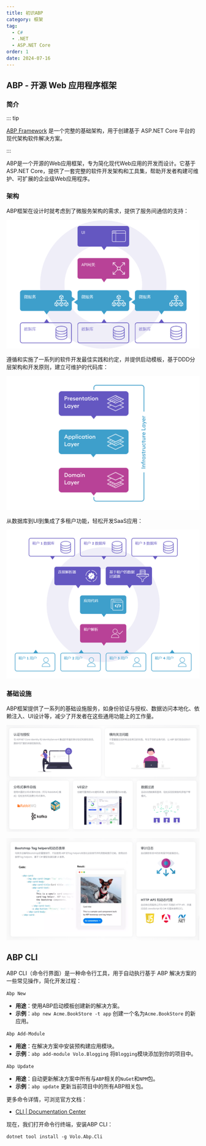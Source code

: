 ```yaml
---
title: 初识ABP
category: 框架
tag:
  - C#
  - .NET
  - ASP.NET Core
order: 1
date: 2024-07-16
---
```


## ABP - 开源 Web 应用程序框架

### 简介

::: tip

[ABP Framework](https://abp.io/) 是一个完整的基础架构，用于创建基于 ASP.NET Core 平台的现代架构软件解决方案。

:::

ABP是一个开源的Web应用框架，专为简化现代Web应用的开发而设计。它基于ASP.NET Core，提供了一套完整的软件开发架构和工具集，帮助开发者构建可维护、可扩展的企业级Web应用程序。

### 架构

ABP框架在设计时就考虑到了微服务架构的需求，提供了服务间通信的支持：

![微服务兼容](images/01_概述/image-20240717143443524.png)

遵循和实施了一系列的软件开发最佳实践和约定，并提供启动模板，基于DDD分层架构和开发原则，建立可维护的代码库：

![DDD领域驱动设计](images/01_概述/image-20240718083518120.png)

从数据库到UI到集成了多租户功能，轻松开发SaaS应用：

![多租户](images/01_概述/image-20240718083958836.png)

### 基础设施

ABP框架提供了一系列的基础设施服务，如身份验证与授权、数据访问本地化、依赖注入、UI设计等，减少了开发者在这些通用功能上的工作量。

![基础设施（1）](images/01_概述/image-20240718084117022.png)

![基础设施（2）](images/01_概述/image-20240718084314762.png)

## ABP CLI

ABP CLI（命令行界面）是一种命令行工具，用于自动执行基于 ABP 解决方案的一些常见操作，简化开发过程：

`Abp New`

- **用途**：使用ABP启动模板创建新的解决方案。
- **示例**：`abp new Acme.BookStore -t app` 创建一个名为`Acme.BookStore` 的新应用。

`Abp Add-Module`

- **用途**：在解决方案中安装预构建应用模块。
- **示例**：`abp add-module Volo.Blogging` 将`Blogging`模块添加到你的项目中。

`Abp Update`

- **用途**：自动更新解决方案中所有与`ABP`相关的`NuGet`和`NPM`包。
- **示例**：`abp update` 更新当前项目中的所有ABP相关包。

更多命令详情，可浏览官方文档：

- [CLI | Documentation Center](https://docs.abp.io/zh-Hans/abp/latest/CLI)

现在，我们打开命令行终端，安装ABP CLI：

```shell
dotnet tool install -g Volo.Abp.Cli
```


